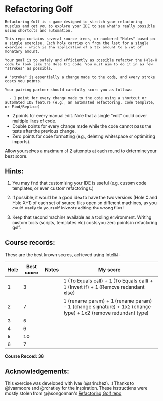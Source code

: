 # Refactoring Golf

    Refactoring Golf is a game designed to stretch your refactoring muscles and get you to explore your IDE to see what's really possible using shortcuts and automation.

    This repo contains several source trees, or numbered "Holes" based on a single exercise. Each hole carries on from the last for a single exercise - which is the application of a tax amount to a set of monatary amount.

    Your goal is to safely and efficiently as possible refactor the Hole-X code to look like the Hole X+1 code. You must aim to do it in as few "strokes" as possible.

    A "stroke" is essentially a change made to the code, and every stroke costs you points.

    Your pairing partner should carefully score you as follows:

      - 1 point for every change made to the code using a shortcut or automated IDE feature (e.g., an automated refactoring, code template, or Find/Replace)
- 2 points for every manual edit. Note that a single "edit" could cover multiple lines of code.
- Double points for every change made while the code cannot pass the tests after the previous change.
- Zero points for code formatting (e.g., deleting whitespace or optimizing imports).

Allow yourselves a maximum of 2 attempts at each round to determine your best score.

## Hints: 

1. You may find that customising your IDE is useful (e.g. custom code templates, or even custom refactorings.)

2. If possible, it would be a good idea to have the two versions (Hole X and Hole X+1) of each set of source files open on different machines, as you could easily tie yourself in knots editing the wrong files!

3. Keep that second machine available as a tooling environment. Writing custom tools (scripts, templates etc) costs you zero points in refactoring golf.

## Course records:
These are the best known scores, achieved using IntelliJ:

| Hole | Best score | Notes | My score |
|------|------------|-------|----------|
| 1    | 3          |       | 1 (To Equals call) + 1 (To Equals call) + 1 (Invert if) + 1 (Remove redundant else)        |
| 2    | 7          |       | 1 (rename param) + 1 (rename param) + 1 (change signature) + 1x2 (change type) + 1x2 (remove redundant type)         |
| 3    | 5          |       |          |
| 4    | 6          |       |          |
| 5    | 10         |       |          |
| 6    | 7          |       |          |
 
<b>Course Record: 38</b>

## Acknowledgements:
This exercise was developed with Ivan (@s4nchez). :)
Thanks to @ivanmoore and @rchatley for the inspiration.
These instructions were mostly stolen from @jasongorman's <a href="https://github.com/jasongorman/RefactoringGolfJava">Refactoring Golf repo</a>
